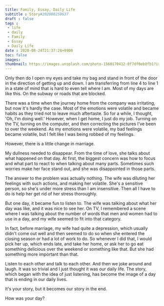 ```yaml
---
title: Family, Essay, Daily Life
subtitle : Story#202008250637
draft : false
tags :
 - life
 - daily
 - Family
 - Essay
 - Daily Life
date : 2020-08-24T21:37:28+0900
toc: false
images: 
thumbnail: https://images.unsplash.com/photo-1560170412-0f7df0eb0fb1?ixlib=rb-1.2.1&q=80&fm=jpg&crop=entropy&cs=tinysrgb&w=1080&fit=max&ixid=eyJhcHBfaWQiOjE1NTU0OX0
---
```


Only then do I open my eyes and take my bag and stand in front of the door in the direction of getting up and down. I am transferring from line 4 to line 1 in a state of mind that is hard to even tell where I am. Most of my days are like this. On the subway or roads that are blocked.  

There was a time when the journey home from the company was irritating, but now it's hardly the case. Most of the emotions were volatile and became habits as they tried not to leave much aftertaste. So for a while, I thought, 'Oh, I'm doing well.' However, when I get home, I just do my job. Turning on the TV, turning on the computer, and then correcting the pictures I've been to over the weekend. As my emotions were volatile, my bad feelings became volatile, but I felt like I was being robbed of my feelings.  

However, there is a little change in marriage.  

My dullness needed to disappear. From the time of love, she talks about what happened on that day. At first, the biggest concern was how to focus and what part to react to when talking about many parts. Sometimes such worries make her face stand out, and she was disappointed in those parts.  

The answer to the problem was actually nothing. The wife was diluting her feelings with such actions, and making her volatile. She's a sensitive person, so she's under more stress than I am insensitive. Then all I have to do is help her get rid of her stress thoroughly.  

But one day, it became fun to listen to. The wife was talking about what her day was like, and it was nice to see her. On TV, I remembered a scene where I was talking about the number of words that men and women had to use in a day, and my wife seemed to fit into that category.  

In fact, before marriage, my wife had quite a depression, which usually didn't come out well and then seemed to do so when she entered the closing season or had a lot of work to do. So whenever I did that, I would pick her up, which ends late, and take her home, or ask her to go eat something delicious over the weekend or something like that. But she had something more important than that.  

Listen to each other and talk to each other. And then we joke around and laugh. It was so trivial and I just thought it was our daily life. The story, which began with the idea of just listening, has become the image of a day that is ending in our daily lives.  

It's your story, but it becomes our story in the end.  

How was your day?  

